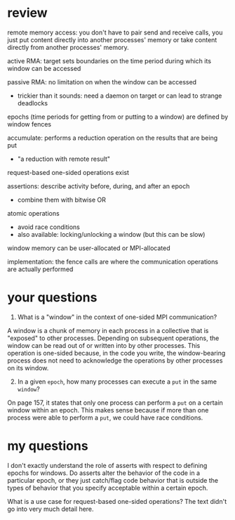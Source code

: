 # review

remote memory access:
you don't have to pair send and receive calls, you just put content directly into another processes' memory or take content directly from another processes' memory.

active RMA: target sets boundaries on the time period during which its window can be accessed

passive RMA: no limitation on when the window can be accessed
* trickier than it sounds: need a daemon on target or can lead to strange deadlocks

epochs (time periods for getting from or putting to a window) are defined by window fences

accumulate: performs a reduction operation on the results that are being put
* "a reduction with remote result"

request-based one-sided operations exist

assertions: describe activity before, during, and after an epoch
* combine them with bitwise OR

atomic operations
* avoid race conditions
* also available: locking/unlocking a window (but this can be slow)

window memory can be user-allocated or MPI-allocated

implementation: the fence calls are where the communication operations are actually performed

# your questions

1. What is a "window" in the context of one-sided MPI communication?

A window is a chunk of memory in each process in a collective that is "exposed" to other processes.
Depending on subsequent operations, the window can be read out of or written into by other processes.
This operation is one-sided because, in the code you write, the window-bearing process does not need to acknowledge the operations by other processes on its window.

2. In a given `epoch`, how many processes can execute a `put` in the same `window`?

On page 157, it states that only one process can perform a `put` on a certain window within an epoch.
This makes sense because if more than one process were able to perform a `put`, we could have race conditions.

# my questions

I don't exactly understand the role of asserts with respect to defining epochs for windows.
Do asserts alter the behavior of the code in a particular epoch, or they just catch/flag code behavior that is outside the types of behavior that you specify acceptable within a certain epoch.

What is a use case for request-based one-sided operations?
The text didn't go into very much detail here.
